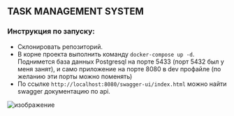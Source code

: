 ## TASK MANAGEMENT SYSTEM

### Инструкция по запуску:
- Склонировать репозиторий.
- В корне проекта выполнить команду `docker-compose up -d`. Поднимется база данных Postgresql на порте 5433 (порт 5432 был у меня занят), и само приложение на порте 8080 в dev профайле (по желанию эти порты можно поменять)
- По ссылке `http://localhost:8080/swagger-ui/index.html` можно найти swagger документацию по api.

![изображение](https://github.com/perfectInt/task-management-system/assets/42664735/013cfa59-6ac1-4ab9-a626-318c2642bf66)
